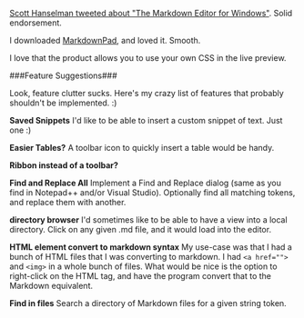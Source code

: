 <!--{Title:"MarkdownPad 2. Windows editor for markdown files", PublishedOn:"", Intro:"If you use Markdown in Windows, consider trying MarkdownPad 2."} -->

[Scott Hanselman tweeted about "The Markdown Editor for Windows"](https://twitter.com/shanselman/status/309193260402888705). Solid endorsement.

I downloaded [MarkdownPad](http://markdownpad.com), and loved it. Smooth.

I love that the product allows you to use your own CSS in the live preview.

###Feature Suggestions###

Look, feature clutter sucks. Here's my crazy list of features that probably shouldn't be implemented. :) 

**Saved Snippets**
I'd like to be able to insert a custom snippet of text. Just one :)

**Easier Tables?**
A toolbar icon to quickly insert a table would be handy.

**Ribbon instead of a toolbar?**
 
**Find and Replace All**
Implement a Find and Replace dialog (same as you find in Notepad++ and/or Visual Studio). Optionally find all matching tokens, and replace them with another.

**directory browser**
I'd sometimes like to be able to have a view into a local directory. Click on any given .md file, and it would load into the editor.

**HTML element convert to markdown syntax**
My use-case was that I had a bunch of HTML files that I was converting to markdown. I had `<a href="">` and `<img>` in a whole bunch of files.
What would be nice is the option to right-click on the HTML tag, and have the program convert that to the Markdown equivalent.

**Find in files**
Search a directory of Markdown files for a given string token.
